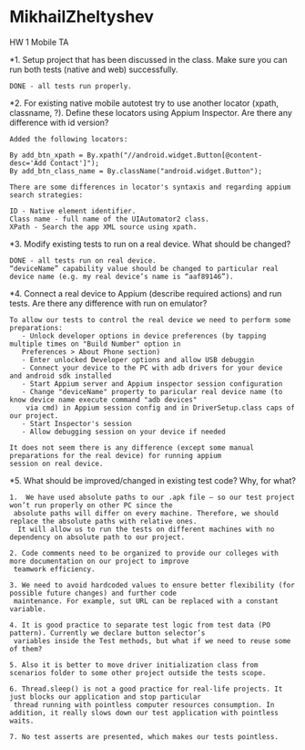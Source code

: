 # MikhailZheltyshev
HW 1 Mobile TA

*1.	Setup project that has been discussed in the class. Make sure you can run both tests (native and web) successfully.
    
    DONE - all tests run properly.

*2.	For existing native mobile autotest try to use another locator (xpath, classname, ?). Define these locators using
Appium Inspector. Are there any difference with id version?
   
    Added the following locators:

    By add_btn_xpath = By.xpath("//android.widget.Button[@content-desc='Add Contact']");
    By add_btn_class_name = By.className("android.widget.Button");
    
    There are some differences in locator's syntaxis and regarding appium search strategies:
    
    ID - Native element identifier.
    Class name - full name of the UIAutomator2 class.
    XPath - Search the app XML source using xpath.

*3.	Modify existing tests to run on a real device. What should be changed? 

    DONE - all tests run on real device. 
    “deviceName” capability value should be changed to particular real device name (e.g. my real device’s name is “aaf89146”).

*4.	Connect a real device to Appium (describe required actions) and run tests. Are there any difference with run on emulator?
    
    To allow our tests to control the real device we need to perform some preparations:
       - Unlock developer options in device preferences (by tapping multiple times on "Build Number" option in
       Preferences > About Phone section)
       - Enter unlocked Developer options and allow USB debuggin
       - Connect your device to the PC with adb drivers for your device and android sdk installed
       - Start Appium server and Appium inspector session configuration
       - Change "deviceName" property to paricular real device name (to know device name execute command "adb devices"
        via cmd) in Appium session config and in DriverSetup.class caps of our project.
       - Start Inspector's session
       - Allow debugging session on your device if needed
       
    It does not seem there is any difference (except some manual preparations for the real device) for running appium
    session on real device.

*5.	What should be improved/changed in existing test code? Why, for what?
    
    1.  We have used absolute paths to our .apk file – so our test project won’t run properly on other PC since the
     absolute paths will differ on every machine. Therefore, we should replace the absolute paths with relative ones.
      It will allow us to run the tests on different machines with no dependency on absolute path to our project.
    
    2. Code comments need to be organized to provide our colleges with more documentation on our project to improve
     teamwork efficiency.
    
    3. We need to avoid hardcoded values to ensure better flexibility (for possible future changes) and further code
     maintenance. For example, sut URL can be replaced with a constant variable.
    
    4. It is good practice to separate test logic from test data (PO pattern). Currently we declare button selector’s
     variables inside the Test methods, but what if we need to reuse some of them?
    
    5. Also it is better to move driver initialization class from scenarios folder to some other project outside the tests scope. 
    
    6. Thread.sleep() is not a good practice for real-life projects. It just blocks our application and stop particular
     thread running with pointless computer resources consumption. In addition, it really slows down our test application with pointless waits.
    
    7. No test asserts are presented, which makes our tests pointless.
 

